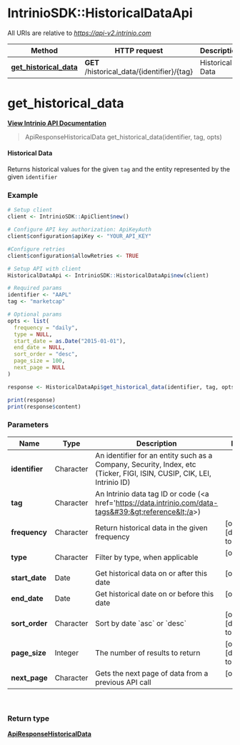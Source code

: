 # IntrinioSDK::HistoricalDataApi

All URIs are relative to *https://api-v2.intrinio.com*

Method | HTTP request | Description
------------- | ------------- | -------------
[**get_historical_data**](HistoricalDataApi.md#get_historical_data) | **GET** /historical_data/{identifier}/{tag} | Historical Data



[//]: # (START_OPERATION)

[//]: # (CLASS:IntrinioSDK::HistoricalDataApi)

[//]: # (METHOD:get_historical_data)

[//]: # (RETURN_TYPE:IntrinioSDK::ApiResponseHistoricalData)

[//]: # (RETURN_TYPE_KIND:object)

[//]: # (RETURN_TYPE_DOC:ApiResponseHistoricalData.md)

[//]: # (OPERATION:get_historical_data_v2)

[//]: # (ENDPOINT:/historical_data/{identifier}/{tag})

[//]: # (DOCUMENT_LINK:HistoricalDataApi.md#get_historical_data)

# **get_historical_data**

[**View Intrinio API Documentation**](https://docs.intrinio.com/documentation/r/get_historical_data_v2)

[//]: # (START_OVERVIEW)

> ApiResponseHistoricalData get_historical_data(identifier, tag, opts)

#### Historical Data


Returns historical values for the given `tag` and the entity represented by the given `identifier`

[//]: # (END_OVERVIEW)

### Example

[//]: # (START_CODE_EXAMPLE)
```r
# Setup client
client <- IntrinioSDK::ApiClient$new()

# Configure API key authorization: ApiKeyAuth
client$configuration$apiKey <- "YOUR_API_KEY"

#Configure retries
client$configuration$allowRetries <- TRUE

# Setup API with client
HistoricalDataApi <- IntrinioSDK::HistoricalDataApi$new(client)

# Required params
identifier <- "AAPL"
tag <- "marketcap"

# Optional params
opts <- list(
  frequency = "daily",
  type = NULL,
  start_date = as.Date("2015-01-01"),
  end_date = NULL,
  sort_order = "desc",
  page_size = 100,
  next_page = NULL
)

response <- HistoricalDataApi$get_historical_data(identifier, tag, opts)

print(response)
print(response$content)
```

[//]: # (END_CODE_EXAMPLE)

[//]: # (START_DEFINITION)

### Parameters

[//]: # (START_PARAMETERS)


Name | Type | Description  | Notes
------------- | ------------- | ------------- | -------------
 **identifier** | Character| An identifier for an entity such as a Company, Security, Index, etc (Ticker, FIGI, ISIN, CUSIP, CIK, LEI, Intrinio ID) |  &nbsp;
 **tag** | Character| An Intrinio data tag ID or code (&lt;a href&#x3D;&#39;https://data.intrinio.com/data-tags&#39;&gt;reference&lt;/a&gt;) |  &nbsp;
 **frequency** | Character| Return historical data in the given frequency | [optional] [default to daily] &nbsp;
 **type** | Character| Filter by type, when applicable | [optional]  &nbsp;
 **start_date** | Date| Get historical data on or after this date | [optional]  &nbsp;
 **end_date** | Date| Get historical date on or before this date | [optional]  &nbsp;
 **sort_order** | Character| Sort by date &#x60;asc&#x60; or &#x60;desc&#x60; | [optional] [default to desc] &nbsp;
 **page_size** | Integer| The number of results to return | [optional] [default to 100] &nbsp;
 **next_page** | Character| Gets the next page of data from a previous API call | [optional]  &nbsp;
<br/>

[//]: # (END_PARAMETERS)

### Return type

[**ApiResponseHistoricalData**](ApiResponseHistoricalData.md)

[//]: # (END_OPERATION)

